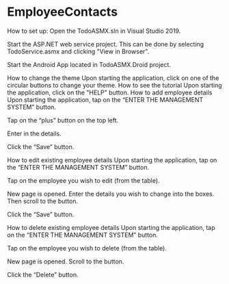 # EmployeeContacts

How to set up:
Open the TodoASMX.sln in Visual Studio 2019.

Start the ASP.NET web service project. This can be done by selecting TodoService.asmx and clicking "View in Browser".

Start the Android App located in TodoASMX.Droid project.

How to change the theme
Upon starting the application, click on one of the circular buttons to change your theme.
How to see the tutorial
Upon starting the application, click on the "HELP" button.
How to add employee details
Upon starting the application, tap on the “ENTER THE MANAGEMENT SYSTEM” button.

Tap on the “plus” button on the top left.

Enter in the details.

Click the “Save” button.

How to edit existing employee details
Upon starting the application, tap on the “ENTER THE MANAGEMENT SYSTEM” button.

Tap on the employee you wish to edit (from the table).

New page is opened. Enter the details you wish to change into the boxes. Then scroll to the button.

Click the “Save” button.

How to delete existing employee details
Upon starting the application, tap on the “ENTER THE MANAGEMENT SYSTEM” button.

Tap on the employee you wish to delete (from the table).

New page is opened. Scroll to the button.

Click the “Delete” button.
